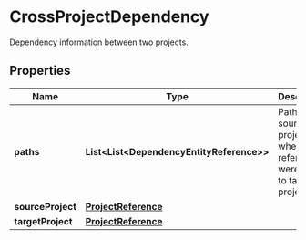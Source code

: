 

# CrossProjectDependency

Dependency information between two projects.

## Properties

| Name | Type | Description | Notes |
|------------ | ------------- | ------------- | -------------|
|**paths** | **List&lt;List&lt;DependencyEntityReference&gt;&gt;** | Paths in source project where references were found to target project. |  [optional] |
|**sourceProject** | [**ProjectReference**](ProjectReference.md) |  |  [optional] |
|**targetProject** | [**ProjectReference**](ProjectReference.md) |  |  [optional] |



